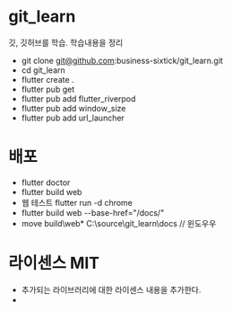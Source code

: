 # git_learn
깃, 깃허브를 학습. 학습내용을 정리

- git clone git@github.com:business-sixtick/git_learn.git
- cd git_learn
- flutter create .
- flutter pub get
- flutter pub add flutter_riverpod
- flutter pub add window_size
- flutter pub add url_launcher

# 배포 
- flutter doctor
- flutter build web
- 웹 테스트 flutter run -d chrome
- flutter build web --base-href="/docs/" 
- move build\web\* C:\source\git_learn\docs      // 윈도우우



# 라이센스 MIT
- 추가되는 라이브러리에 대한 라이센스 내용을 추가한다.
- 
